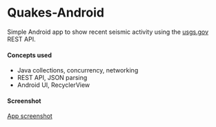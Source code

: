 # Quakes-Android

Simple Android app to show recent seismic activity using the [usgs.gov](http://usgs.gov) REST API.

#### Concepts used
- Java collections, concurrency, networking
- REST API, JSON parsing
- Android UI, RecyclerView

#### Screenshot
[App screenshot](screenshots/Screenshot_01.jpg)
